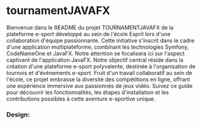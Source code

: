 
# tournamentJAVAFX
Bienvenue dans le README du projet TOURNAMENTJAVAFX de la plateforme e-sport développé au sein de l'école Esprit lors d'une collaboration d'équipe passionnante. Cette initiative s'inscrit dans le cadre d'une application multiplateforme, combinant les technologies Symfony, CodeNameOne et JavaFX. Notre attention se focalisera ici sur l'aspect captivant de l'application JavaFX.
 Notre objectif central réside dans la création d'une plateforme e-sport polyvalente, destinée à l'organisation de tournois et d'événements e-sport. Fruit d'un travail collaboratif au sein de l'école, 
ce projet embrasse la diversité des compétitions en ligne, offrant une expérience immersive aux passionnés de jeux vidéo. Suivez ce guide pour découvrir les fonctionnalités, les étapes d'installation
 et les contributions possibles à cette aventure e-sportive unique.
### Design:
